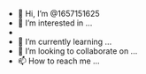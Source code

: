 - 👋 Hi, I’m @1657151625
- 👀 I’m interested in ...
- 
- 🌱 I’m currently learning ...
- 💞️ I’m looking to collaborate on ...
- 📫 How to reach me ...

<!---
1657151625/1657151625 is a ✨ special ✨ repository because its `README.md` (this file) appears on your GitHub profile.
You can click the Preview link to take a look at your changes.
--->
